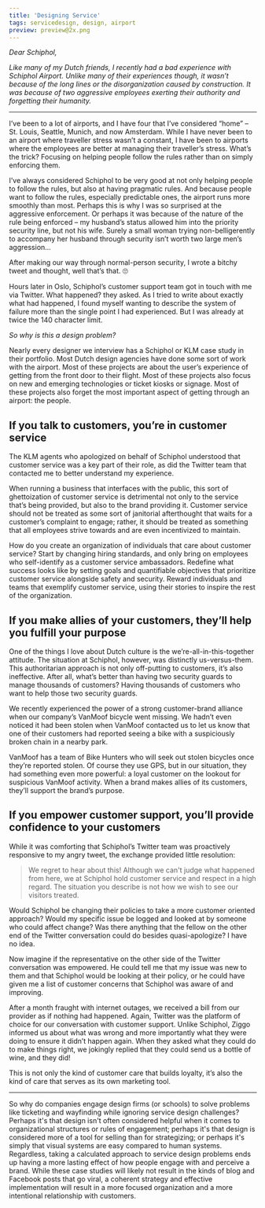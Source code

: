 ```yaml
---
title: 'Designing Service'
tags: servicedesign, design, airport
preview: preview@2x.png
---
```


_Dear Schiphol,_

_Like many of my Dutch friends, I recently had a bad experience with Schiphol Airport. Unlike many of their experiences though, it wasn’t because of the long lines or the disorganization caused by construction. It was because of two aggressive employees exerting their authority and forgetting their humanity._

---

I’ve been to a lot of airports, and I have four that I’ve considered “home” – St. Louis, Seattle, Munich, and now Amsterdam. While I have never been to an airport where traveller stress wasn’t a constant, I have been to airports where the employees are better at managing their traveller’s stress. What’s the trick? Focusing on helping people follow the rules rather than on simply enforcing them.

I’ve always considered Schiphol to be very good at not only helping people to follow the rules, but also at having pragmatic rules. And because people want to follow the rules, especially predictable ones, the airport runs more smoothly than most. Perhaps this is why I was so surprised at the aggressive enforcement. Or perhaps it was because of the nature of the rule being enforced – my husband’s status allowed him into the priority security line, but not his wife. Surely a small woman trying non-belligerently to accompany her husband through security isn’t worth two large men’s aggression…

After making our way through normal-person security, I wrote a bitchy tweet and thought, well that’s that. 🙄

Hours later in Oslo, Schiphol’s customer support team got in touch with me via Twitter. What happened? they asked. As I tried to write about exactly what had happened, I found myself wanting to describe the system of failure more than the single point I had experienced. But I was already at twice the 140 character limit.

_So why is this a design problem?_

Nearly every designer we interview has a Schiphol or KLM case study in their portfolio. Most Dutch design agencies have done some sort of work with the airport. Most of these projects are about the user’s experience of getting from the front door to their flight. Most of these projects also focus on new and emerging technologies or ticket kiosks or signage. Most of these projects also forget the most important aspect of getting through an airport: the people.

## If you talk to customers, you’re in customer service

The KLM agents who apologized on behalf of Schiphol understood that customer service was a key part of their role, as did the Twitter team that contacted me to better understand my experience.

When running a business that interfaces with the public, this sort of ghettoization of customer service is detrimental not only to the service that’s being provided, but also to the brand providing it. Customer service should not be treated as some sort of janitorial afterthought that waits for a customer’s complaint to engage; rather, it should be treated as something that all employees strive towards and are even incentivized to maintain.

How do you create an organization of individuals that care about customer service? Start by changing hiring standards, and only bring on employees who self-identify as a customer service ambassadors. Redefine what success looks like by setting goals and quantifiable objectives that prioritize customer service alongside safety and security. Reward individuals and teams that exemplify customer service, using their stories to inspire the rest of the organization.

## If you make allies of your customers, they’ll help you fulfill your purpose

One of the things I love about Dutch culture is the we’re-all-in-this-together attitude. The situation at Schiphol, however, was distinctly us-versus-them. This authoritarian approach is not only off-putting to customers, it’s also ineffective. After all, what’s better than having two security guards to manage thousands of customers? Having thousands of customers who want to help those two security guards.

We recently experienced the power of a strong customer-brand alliance when our company’s VanMoof bicycle went missing. We hadn’t even noticed it had been stolen when VanMoof contacted us to let us know that one of their customers had reported seeing a bike with a suspiciously broken chain in a nearby park.

VanMoof has a team of Bike Hunters who will seek out stolen bicycles once they’re reported stolen. Of course they use GPS, but in our situation, they had something even more powerful: a loyal customer on the lookout for suspicious VanMoof activity. When a brand makes allies of its customers, they’ll support the brand’s purpose.

## If you empower customer support, you’ll provide confidence to your customers

While it was comforting that Schiphol’s Twitter team was proactively responsive to my angry tweet, the exchange provided little resolution:

> We regret to hear about this! Although we can't judge what happened from here, we at Schiphol hold customer service and respect in a high regard. The situation you describe is not how we wish to see our visitors treated.

Would Schiphol be changing their policies to take a more customer oriented approach? Would my specific issue be logged and looked at by someone who could affect change? Was there anything that the fellow on the other end of the Twitter conversation could do besides quasi-apologize? I have no idea.

Now imagine if the representative on the other side of the Twitter conversation was empowered. He could tell me that my issue was new to them and that Schiphol would be looking at their policy, or he could have given me a list of customer concerns that Schiphol was aware of and improving.

After a month fraught with internet outages, we received a bill from our provider as if nothing had happened. Again, Twitter was the platform of choice for our conversation with customer support. Unlike Schiphol, Ziggo informed us about what was wrong and more importantly what they were doing to ensure it didn’t happen again. When they asked what they could do to make things right, we jokingly replied that they could send us a bottle of wine, and they did!

This is not only the kind of customer care that builds loyalty, it’s also the kind of care that serves as its own marketing tool.

---

So why do companies engage design firms (or schools) to solve problems like ticketing and wayfinding while ignoring service design challenges? Perhaps it's that design isn't often considered helpful when it comes to organizational structures or rules of engagement; perhaps it's that design is considered more of a tool for selling than for strategizing; or perhaps it's simply that visual systems are easy compared to human systems. Regardless, taking a calculated approach to service design problems ends up having a more lasting effect of how people engage with and perceive a brand. While these case studies will likely not result in the kinds of blog and Facebook posts that go viral, a coherent strategy and effective implementation will result in a more focused organization and a more intentional relationship with customers.
